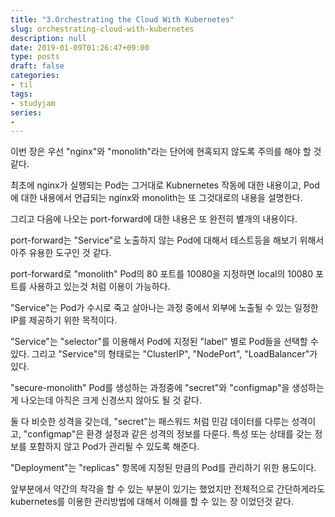```yaml
---
title: "3.Orchestrating the Cloud With Kubernetes"
slug: orchestrating-cloud-with-kubernetes
description: null
date: 2019-01-09T01:26:47+09:00
type: posts
draft: false 
categories:
- til 
tags:
- studyjam
series:
-
---
```


이번 장은 우선 "nginx"와 "monolith"라는 단어에 현혹되지 않도록 주의를 해야 할 것 같다.



최초에 nginx가 실행되는 Pod는 그거대로 Kubnernetes 작동에 대한 내용이고, Pod에 대한 내용에서 언급되는 nginx와 monolith는 또 그것대로의 내용을 설명한다.

그리고 다음에 나오는 port-forward에 대한 내용은 또 완전히 별개의 내용이다.



port-forward는 "Service"로 노출하지 않는 Pod에 대해서 테스트등을 해보기 위해서 아주 유용한 도구인 것 같다.

port-forward로 "monolith" Pod의 80 포트를 10080을 지정하면 local의 10080 포트를 사용하고 있는것 처럼 이용이 가능하다.



"Service"는 Pod가 수시로 죽고 살아나는 과정 중에서 외부에 노출될 수 있는 일정한 IP를 제공하기 위한 목적이다.

"Service"는 "selector"를 이용해서 Pod에 지정된 "label" 별로 Pod들을 선택할 수 있다. 그리고 "Service"의 형태로는 "ClusterIP", "NodePort", "LoadBalancer"가 있다.



"secure-monolith" Pod를 생성하는 과정중에 "secret"와 "configmap"을 생성하는게 나오는데 아직은 크게 신경쓰지 않아도 될 것 같다.

둘 다 비슷한 성격을 갖는데, "secret"는 패스워드 처럼 민감 데이터를 다루는 성격이고, "configmap"은 환경 설정과 같은 성격의 정보를 다룬다. 특성 또는 상태를 갖는 정보를 포함하지 않고 Pod가 관리될 수 있도록 해준다.



"Deployment"는 "replicas" 항목에 지정된 만큼의 Pod를 관리하기 위한 용도이다.



앞부분에서 약간의 착각을 할 수 있는 부분이 있기는 했었지만 전체적으로 간단하게라도 kubernetes를 이용한 관리방법에 대해서 이해를 할 수 있는 장 이었던것 같다.
